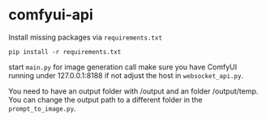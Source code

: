 # comfyui-api

Install missing packages via `requirements.txt`

`pip install -r requirements.txt`

start `main.py` for image generation call make sure you have ComfyUI running under 127.0.0.1:8188 if not adjust the host in `websocket_api.py`.

You need to have an output folder with /output and an folder /output/temp. You can change the output path to a different folder in the `prompt_to_image.py`.